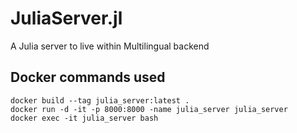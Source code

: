 # JuliaServer.jl
A Julia server to live within Multilingual backend

## Docker commands used

```
docker build --tag julia_server:latest .
docker run -d -it -p 8000:8000 -name julia_server julia_server
docker exec -it julia_server bash
```